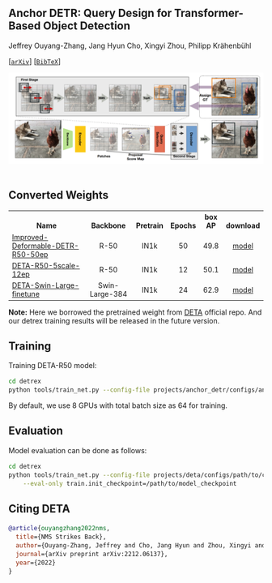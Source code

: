 ## Anchor DETR: Query Design for Transformer-Based Object Detection

Jeffrey Ouyang-Zhang, Jang Hyun Cho, Xingyi Zhou, Philipp Krähenbühl

[[`arXiv`](https://arxiv.org/abs/2212.06137)] [[`BibTeX`](#citing-deta)]

<div align="center">
  <img src="./assets/deta.png"/>
</div><br/>

## Converted Weights
<table><tbody>
<!-- START TABLE -->
<!-- TABLE HEADER -->
<th valign="bottom">Name</th>
<th valign="bottom">Backbone</th>
<th valign="bottom">Pretrain</th>
<th valign="bottom">Epochs</th>
<th valign="bottom">box<br/>AP</th>
<th valign="bottom">download</th>
<!-- TABLE BODY -->
 <tr><td align="left"><a href="configs/improved_deformable_detr_baseline_50ep.py">Improved-Deformable-DETR-R50-50ep</a></td>
<td align="center">R-50</td>
<td align="center">IN1k</td>
<td align="center">50</td>
<td align="center">49.8</td>
<td align="center"> <a href="">model</a></td>
</tr>
 <tr><td align="left"><a href="configs/deta_r50_5scale_12ep.py">DETA-R50-5scale-12ep</a></td>
<td align="center">R-50</td>
<td align="center">IN1k</td>
<td align="center">12</td>
<td align="center">50.1</td>
<td align="center"> <a href="">model</a></td>
</tr>
 <tr><td align="left"><a href="configs/deta_r50_5scale_12ep.py">DETA-Swin-Large-finetune</a></td>
<td align="center">Swin-Large-384</td>
<td align="center">IN1k</td>
<td align="center">24</td>
<td align="center">62.9</td>
<td align="center"> <a href="">model</a></td>
</tr>
</tbody></table>

**Note:** Here we borrowed the pretrained weight from [DETA](https://github.com/jozhang97/DETA) official repo. And our detrex training results will be released in the future version.

## Training
Training DETA-R50 model:
```bash
cd detrex
python tools/train_net.py --config-file projects/anchor_detr/configs/anchor_detr_r50_50ep.py --num-gpus 8
```
By default, we use 8 GPUs with total batch size as 64 for training.

## Evaluation
Model evaluation can be done as follows:
```bash
cd detrex
python tools/train_net.py --config-file projects/deta/configs/path/to/config.py \
    --eval-only train.init_checkpoint=/path/to/model_checkpoint
```


## Citing DETA
```BibTex
@article{ouyangzhang2022nms,
  title={NMS Strikes Back},
  author={Ouyang-Zhang, Jeffrey and Cho, Jang Hyun and Zhou, Xingyi and Kr{\"a}henb{\"u}hl, Philipp},
  journal={arXiv preprint arXiv:2212.06137},
  year={2022}
}
```
